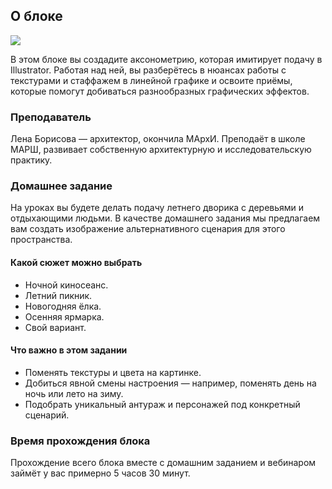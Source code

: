 ## О блоке

![](/img/PSH_81/1666339586__D0_90_D0_9A_D0_A1_D0_9E_.jpg#rounded)

В этом блоке вы создадите аксонометрию, которая имитирует подачу в Illustrator. Работая над ней, вы разберётесь в нюансах работы с текстурами и стаффажем в линейной графике и освоите приёмы, которые помогут добиваться разнообразных графических эффектов.  

### Преподаватель

Лена Борисова — архитектор, окончила МАрхИ. Преподаёт в школе МАРШ, развивает собственную архитектурную и исследовательскую практику.

### Домашнее задание

На уроках вы будете делать подачу летнего дворика с деревьями и отдыхающими людьми. В качестве домашнего задания мы предлагаем вам создать изображение альтернативного сценария для этого пространства.

#### Какой сюжет можно выбрать

- Ночной киносеанс.
- Летний пикник.
- Новогодняя ёлка.
- Осенняя ярмарка.
- Свой вариант.

#### Что важно в этом задании

- Поменять текстуры и цвета на картинке.
- Добиться явной смены настроения — например, поменять день на ночь или лето на зиму.
- Подобрать уникальный антураж и персонажей под конкретный сценарий.

### Время прохождения блока

Прохождение всего блока вместе с домашним заданием и вебинаром займёт у вас примерно 5 часов 30 минут.